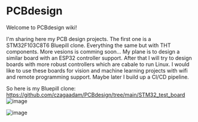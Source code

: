 # PCBdesign
Welcome to PCBdesign wiki!

I'm sharing here my PCB design projects.
The first one is a STM32F103C8T6 Bluepill clone. Everything the same but with THT components.
More vesions is comming soon... My plane is to design a similar board with an ESP32 controller support.
After that I will try to design boards with more robust controllers which are cabale to run Linux.
I would like to use these boards for vision and machine learning projects with wifi and remote programming support.
Maybe later I build up a CI/CD pipeline. 

So here is my Bluepill clone:
https://github.com/czagaadam/PCBdesign/tree/main/STM32_test_board
![image](https://github.com/czagaadam/PCBdesign/assets/168843740/7f89c070-4dbc-472a-bf7c-9d7e10050b56)

![image](https://github.com/czagaadam/PCBdesign/assets/168843740/89a3dc87-76ab-43d2-817e-734c5d42b8dc)

